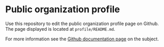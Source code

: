 # Public organization profile

Use this repository to edit the public organization profile page on Github. The page displayed is located at `profile/README.md`.

For more information see the [Github documentation page](https://docs.github.com/en/organizations/collaborating-with-groups-in-organizations/customizing-your-organizations-profile) on the subject.
